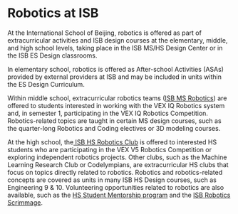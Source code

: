 # Robotics at ISB

At the International School of Beijing, robotics is offered as part of extracurricular activities and ISB design courses at the elementary, middle, and high school levels, taking place in the ISB MS/HS Design Center or in the ISB ES Design classrooms.&#x20;

In elementary school, robotics is offered as After-school Activities (ASAs) provided by external providers at ISB and may be included in units within the ES Design Curriculum.&#x20;

Within middle school, extracurricular robotics teams ([ISB MS Robotics](isb-ms-robotics/)) are offered to students interested in working with the VEX IQ Robotics system and, in semester 1, participating in the VEX IQ Robotics Competition. Robotics-related topics are taught in certain MS design courses, such as the quarter-long Robotics and Coding electives or 3D modeling courses.

At the high school, the[ ISB HS Robotics Club](isb-hs-robotics-club/) is offered to interested HS students who are participating in the VEX V5 Robotics Competition or exploring independent robotics projects. Other clubs, such as the Machine Learning Research Club or Codelympians, are extracurricular HS clubs that focus on topics directly related to robotics. Robotics and robotics-related concepts are covered as units in many ISB HS Design courses, such as Engineering 9 & 10. Volunteering opportunities related to robotics are also available, such as the [HS Student Mentorship program](programs-and-initiatives/hs-student-mentors.md) and the [ISB Robotics Scrimmage](programs-and-initiatives/isb-robotics-scrimmage.md).

